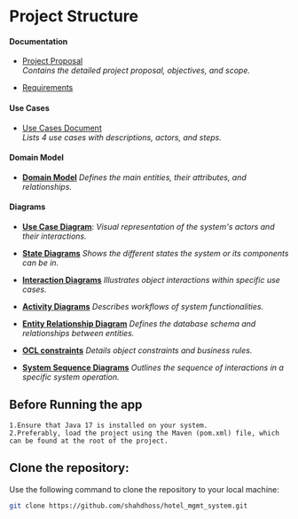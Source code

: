 # Project Structure

#### Documentation
- [Project Proposal](hotel/docs/ProjectProposal.md)  
  *Contains the detailed project proposal, objectives, and scope.*

- [Requirements](hotel/docs/Requirements.md)

#### Use Cases
- [Use Cases Document](hotel/use_cases)  
  *Lists 4 use cases with descriptions, actors, and steps.*

#### Domain Model 
- **[Domain Model](hotel/domain_model/domain_model.puml)**
*Defines the main entities, their attributes, and relationships.*

#### Diagrams
- **[Use Case Diagram](hotel/use_cases/UseCaseDiagram.puml)**:
  *Visual representation of the system's actors and their interactions.*


- **[State Diagrams](hotel/design/state_diagrams)**
    *Shows the different states the system or its components can be in.*


- **[Interaction Diagrams](hotel/design/interaction_diagrams)**
    *Illustrates object interactions within specific use cases.*


- **[Activity Diagrams](hotel/design/activity_diagrams)**
    *Describes workflows of system functionalities.*


- **[Entity Relationship Diagram](hotel/design/ERD)**
    *Defines the database schema and relationships between entities.*


- **[OCL constraints](hotel/OCL_constraints)**
    *Details object constraints and business rules.*


- **[System Sequence Diagrams](hotel/design/system_sequence_diagrams)**
   *Outlines the sequence of interactions in a specific system operation.*

## Before Running the app
    1.Ensure that Java 17 is installed on your system.
    2.Preferably, load the project using the Maven (pom.xml) file, which can be found at the root of the project.


## Clone the repository:  
   Use the following command to clone the repository to your local machine:
   ```bash
   git clone https://github.com/shahdhoss/hotel_mgmt_system.git
